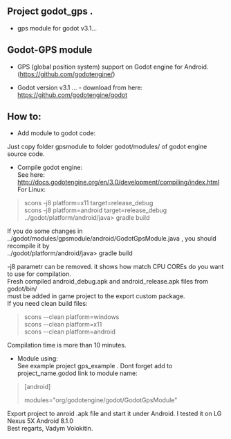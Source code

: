 ## Project godot_gps .
- gps module for godot v3.1...

## Godot-GPS module

- GPS (global position system) support on Godot engine for Android. (https://github.com/godotengine/)

- Godot version v3.1 ... - download from here: https://github.com/godotengine/godot

## How to:
- Add module to godot code:  

Just copy folder gpsmodule to folder godot/modules/ of godot engine source code.

- Compile godot engine:  
See here:  http://docs.godotengine.org/en/3.0/development/compiling/index.html  
For Linux:
>scons -j8 platform=x11 target=release_debug  
>scons -j8 platform=android target=release_debug  
>../godot/platform/android/java> gradle build  

If you do some changes in ../godot/modules/gpsmodule/android/GodotGpsModule.java , you should recompile it by  
../godot/platform/android/java> gradle build  

-j8  parametr can be removed. it shows how match CPU COREs do you want to use for compilation.  
Fresh compiled android_debug.apk and android_release.apk files from godot/bin/  
must be added in game project to the export custom package.  
If you need clean build files:

> scons --clean platform=windows  
> scons --clean platform=x11  
> scons --clean platform=android  

Compilation time is more than 10 minutes.  

- Module using:  
See example project gps_example . Dont forget add to project_name.godod  link to module name:
> [android]
> 
> modules="org/godotengine/godot/GodotGpsModule"  

Export project to anroid .apk file and start it under Android. 
I tested it on LG Nexus 5X Android 8.1.0  
Best regarts,
Vadym Volokitin.




